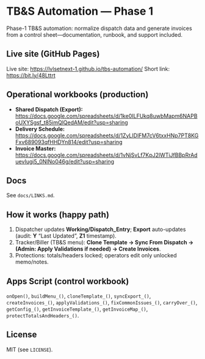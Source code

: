 # TB&S Automation — Phase 1

Phase-1 TB&S automation: normalize dispatch data and generate invoices from a control sheet—documentation, runbook, and support included.

## Live site (GitHub Pages)
Live site: https://lvlsetnext-1.github.io/tbs-automation/
Short link: https://bit.ly/48Lttrt

## Operational workbooks (production)
- **Shared Dispatch (Export):** https://docs.google.com/spreadsheets/d/1ke0ILFUkq8uwbMapm6NAPBoUXYSgsf_t85imQlQedAM/edit?usp=sharing
- **Delivery Schedule:** https://docs.google.com/spreadsheets/d/1ZyLIDlFM7cV6txxHNp7PT8KGFxv689093qfHHDYn814/edit?usp=sharing
- **Invoice Master:** https://docs.google.com/spreadsheets/d/1vNjSvLf7KpJ2lWTiJfBBpRrAduevIugi5_0NlNo046g/edit?usp=sharing

## Docs
See `docs/LINKS.md`.

## How it works (happy path)
1) Dispatcher updates **Working/Dispatch_Entry**; **Export** auto-updates (audit: **Y** “Last Updated”, **Z1** timestamp).  
2) Tracker/Biller (TB&S menu): **Clone Template → Sync From Dispatch → (Admin: Apply Validations if needed) → Create Invoices**.  
3) Protections: totals/headers locked; operators edit only unlocked memo/notes.

## Apps Script (control workbook)
`onOpen()`, `buildMenu_()`, `cloneTemplate_()`, `syncExport_()`, `createInvoices_()`, `applyValidations_()`, `fixCommonIssues_()`, `carryOver_()`, `getConfig_()`, `getInvoiceTemplate_()`, `getInvoiceMap_()`, `protectTotalsAndHeaders_()`.

## License
MIT (see `LICENSE`).

